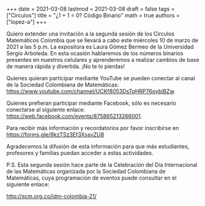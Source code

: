 +++
date      = 2021-03-08
lastmod   = 2021-03-08
draft     = false
tags      = ["Circulos"]
title     = "¿1 + 1 = 0? Código Binario"
math      = true
authors   = ["lopez-a"]
+++

Quiero extender una invitación a la segunda sesión de los Círculos Matemáticos Colombia que se llevará a cabo este miércoles 10 de marzo de 2021 a las 5 p.m. La expositora es Laura Gómez Bermeo de la Universidad Sergio Arboleda. En esta ocasión hablaremos de los números binarios presentes en nuestros celulares y aprenderemos a realizar cambios de base de manera rápida y divertida. ¡No te lo pierdas! 

Quienes quieran participar mediante YouTube se pueden conectar al canal de la Sociedad Colombiana de Matemáticas:   
https://www.youtube.com/channel/UCKf8053DsTqHRP76oybiBZw. 

Quienes prefieran participar mediante Facebook, sólo es necesario conectarse al siguiente enlace: 
https://web.facebook.com/events/875865213266001.

Para recibir más información y recordatorios por favor inscribirse en https://forms.gle/8kzTSz3Ef3XssvZU8

Agradecemos la difusión de esta información para que más estudiantes, profesores y familias puedan acceder a estas actividades.

P.S. Esta segunda sesión hace parte de la Celebración del Día Internacional de las Matemáticas organizada por la Sociedad Colombiana de Matemáticas, cuya programación de eventos puede consultar en el siguiente enlace:

http://scm.org.co/idm-colombia-21/ 
